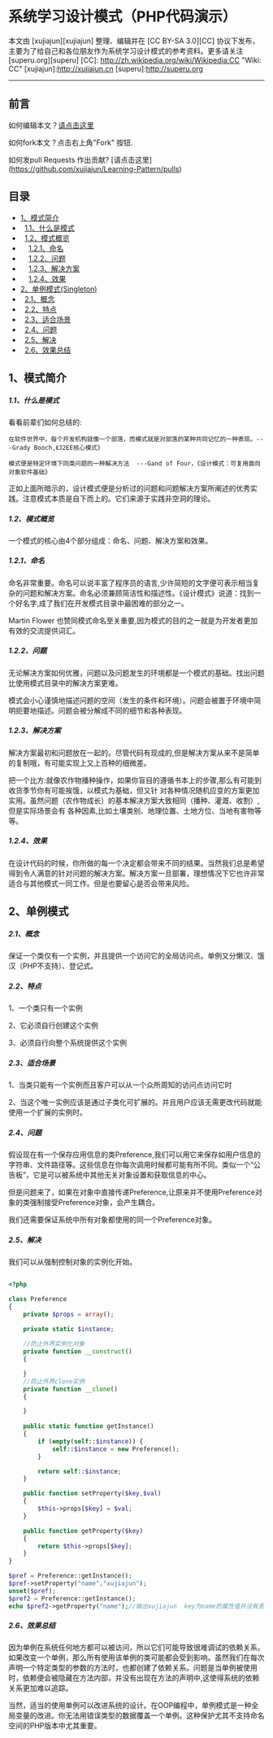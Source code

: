 系统学习设计模式（PHP代码演示）
====
本文由 [xujiajun][xujiajun] 整理、编辑并在 [CC BY-SA 3.0][CC] 协议下发布，主要为了给自己和各位朋友作为系统学习设计模式的参考资料。更多请关注 [superu.org][superu]
[CC]: http://zh.wikipedia.org/wiki/Wikipedia:CC "Wiki: CC"
[xujiajun]:http://xujiajun.cn
[superu]:http://superu.org
- - - 
前言
----
如何编辑本文？[请点击这里](https://github.com/xujiajun/Learning-Pattern/edit/master/README.md)

如何fork本文？点击右上角"Fork" 按钮.

如何发pull Requests 作出贡献? [请点击这里] (https://github.com/xujiajun/Learning-Pattern/pulls)

<h2>目录</h2>

- [1、模式简介](#pattern)
- &nbsp;&nbsp;[1.1、什么是模式](#what-is-pattern)
- &nbsp;&nbsp;[1.2、模式概览](#pattern-overview)
- &nbsp;&nbsp;&nbsp;&nbsp;[1.2.1、命名](#name)
- &nbsp;&nbsp;&nbsp;&nbsp;[1.2.2、问题](#issue)
- &nbsp;&nbsp;&nbsp;&nbsp;[1.2.3、解决方案](#solution)
- &nbsp;&nbsp;&nbsp;&nbsp;[1.2.4、效果](#result)
- [2、单例模式(Singleton)](#singleton)
- &nbsp;&nbsp;[2.1、概念](#what-is-singleton)
- &nbsp;&nbsp;[2.2、特点](#feature-singleton)
- &nbsp;&nbsp;[2.3、适合场景](#when-use-singleton)
- &nbsp;&nbsp;[2.4、问题](#issue-singleton)
- &nbsp;&nbsp;[2.5、解决](#solution-singleton)
- &nbsp;&nbsp;[2.6、效果总结](#result-singleton)

<h2 id="pattern">1、模式简介</h2>

<h5 id="what-is-pattern">1.1、什么是模式</h5>

看看前辈们如何总结的:

`在软件世界中，每个开发机构就像一个部落，而模式就是对部落的某种共同记忆的一种表现。---Grady Booch,《J2EE核心模式》`

`模式便是特定环境下同类问题的一种解决方法  ---Gand of Four，《设计模式：可复用面向对象软件基础》`

正如上面所暗示的，设计模式便是分析过的问题和问题解决方案所阐述的优秀实践。注意模式本质是自下而上的。它们来源于实践非空洞的理论。

<h5 id="pattern-overview">1.2、模式概览</h5>

一个模式的核心由4个部分组成：命名、问题、解决方案和效果。

<h5 id="name">1.2.1、命名</h5>

命名非常重要。命名可以说丰富了程序员的语言,少许简短的文字便可表示相当复杂的问题和解决方案。命名必须兼顾简洁性和描述性。《设计模式》说道：找到一个好名字,成了我们在开发模式目录中最困难的部分之一。

Martin Flower 也赞同模式命名至关重要,因为模式的目的之一就是为开发者更加有效的交流提供词汇。

<h5 id="issue">1.2.2、问题</h5>

无论解决方案如何优雅，问题以及问题发生的环境都是一个模式的基础。找出问题比使用模式目录中的解决方案更难。

模式会小心谨慎地描述问题的空间（发生的条件和环境）。问题会被置于环境中简明扼要地描述。问题会被分解成不同的细节和各种表现。

<h5 id="solution">1.2.3、解决方案</h5>

解决方案最初和问题放在一起的。尽管代码有现成的,但是解决方案从来不是简单的复制哦，有可能实现上又上百种的细微差。

把一个比方:就像农作物播种操作，如果你盲目的遵循书本上的步骤,那么有可能到收货季节你有可能挨饿，以模式为基础，但又针
对各种情况随机应变的方案更加实用。虽然问题（农作物成长）的基本解决方案大致相同（播种、灌溉、收割）,但是实际场景会有
各种因素,比如土壤类别、地理位置、土地方位、当地有害物等等。

<h5 id="result">1.2.4、效果</h5>

在设计代码的时候，你所做的每一个决定都会带来不同的结果。当然我们总是希望得到令人满意的针对问题的解决方案。解决方案一旦部署，理想情况下它也许非常适合与其他模式一同工作。但是也要留心是否会带来风险。

<h2 id="singleton">2、单例模式</h2>

<h5 id="what-is-singleton">2.1、概念</h5>
保证一个类仅有一个实例，并且提供一个访问它的全局访问点。单例又分懒汉、饿汉（PHP不支持）、登记式。

<h5 id="feature-singleton">2.2、特点</h5>

1、一个类只有一个实例

2、它必须自行创建这个实例

3、必须自行向整个系统提供这个实例

<h5 id="when-use-singleton">2.3、适合场景</h5>

1、当类只能有一个实例而且客户可以从一个众所周知的访问点访问它时

2、当这个唯一实例应该是通过子类化可扩展的。并且用户应该无需更改代码就能使用一个扩展的实例时。

<h5 id="issue-singleton">2.4、问题</h5>

假设现在有一个保存应用信息的类Preference,我们可以用它来保存如用户信息的字符串、文件路径等。这些信息在你每次调用时候都可能有所不同。类似一个“公告板”，它是可以被系统中其他无关对象设置和获取信息的中心。

但是问题来了，如果在对象中直接传递Preference,让原来并不使用Preference对象的类强制接受Preference对象，会产生耦合。

我们还需要保证系统中所有对象都使用的同一个Preference对象。

<h5 id="solution-singleton">2.5、解决</h5>

我们可以从强制控制对象的实例化开始。

```php

<?php 

class Preference
{
    private $props = array();

    private static $instance;
    
    //防止外界实例化对象
    private function __construct()
    {

    }
    //防止外界clone实例
    private function __clone()
    {

    }
    
    public static function getInstance()
    {
        if (empty(self::$instance)) {
            self::$instance = new Preference();
        }

        return self::$instance;
    }

    public function setProperty($key,$val)
    {
        $this->props[$key] = $val;
    }

    public function getProperty($key)
    {
        return $this->props[$key];
    }
}

$pref = Preference::getInstance();
$pref->setProperty("name","xujiajun");
unset($pref);
$pref2 = Preference::getInstance();
echo $pref2->getProperty("name");//输出xujiajun  key为name的属性值并没有丢失。

```
<h5 id="result-singleton">2.6、效果总结</h5>

因为单例在系统任何地方都可以被访问，所以它们可能导致很难调试的依赖关系。如果改变一个单例，那么所有使用该单例的类可能都会受到影响。虽然我们在每次声明一个特定类型的参数的方法时，也都创建了依赖关系。问题是当单例被使用时，依赖便会被隐藏在方法内部，并没有出现在方法的声明中,这使得系统的依赖关系更加难以追踪。

当然，适当的使用单例可以改进系统的设计。在OOP编程中，单例模式是一种全局变量的改进。你无法用错误类型的数据覆盖一个单例。这种保护尤其不支持命名空间的PHP版本中尤其重要。
